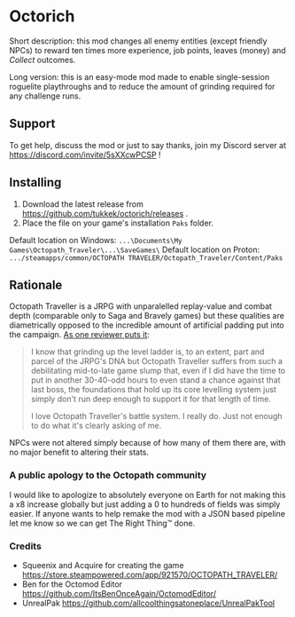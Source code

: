 # Octorich

Short description: this mod changes all enemy entities (except friendly NPCs) to reward ten times more experience, job points, leaves (money) and *Collect* outcomes.

Long version: this is an easy-mode mod made to enable single-session roguelite playthroughs and to reduce the amount of grinding required for any challenge runs.

## Support

To get help, discuss the mod or just to say thanks, join my Discord server at https://discord.com/invite/5sXXcwPCSP !

## Installing

1. Download the latest release from https://github.com/tukkek/octorich/releases .
2. Place the file on your game's installation `Paks` folder.

Default location on Windows: `...\Documents\My Games\Octopath_Traveler\...\SaveGames\`
Default location on Proton: `.../steamapps/common/OCTOPATH TRAVELER/Octopath_Traveler/Content/Paks`

## Rationale

Octopath Traveller is a JRPG with unparalelled replay-value and combat depth (comparable only to Saga and Bravely games) but these qualities are diametrically opposed to the incredible amount of artificial padding put into the campaign. [As one reviewer puts it](https://www.rockpapershotgun.com/octopath-traveler-pc-review):

> I know that grinding up the level ladder is, to an extent, part and parcel of the JRPG's DNA but Octopath Traveller suffers from such a debilitating mid-to-late game slump that, even if I did have the time to put in another 30-40-odd hours to even stand a chance against that last boss, the foundations that hold up its core levelling system just simply don't run deep enough to support it for that length of time.
> 
>  I love Octopath Traveller's battle system. I really do. Just not enough to do what it's clearly asking of me.

NPCs were not altered simply because of how many of them there are, with no major benefit to altering their stats.

### A public apology to the Octopath community

I would like to apologize to absolutely everyone on Earth for not making this a x8 increase globally but just adding a 0 to hundreds of fields was simply easier. If anyone wants to help remake the mod with a JSON based pipeline let me know so we can get The Right Thing™ done.

### Credits

* Squeenix and Acquire for creating the game https://store.steampowered.com/app/921570/OCTOPATH_TRAVELER/
* Ben for the Octomod Editor https://github.com/ItsBenOnceAgain/OctomodEditor/
* UnrealPak https://github.com/allcoolthingsatoneplace/UnrealPakTool
